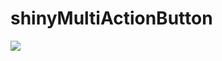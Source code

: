 # shinyMultiActionButton

![](https://raw.githubusercontent.com/stla/shinyMultiActionButton/master/inst/shinyMultiActionButton.gif)
